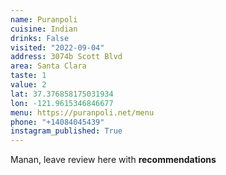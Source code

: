 ```yaml
---
name: Puranpoli
cuisine: Indian
drinks: False
visited: "2022-09-04"
address: 3074b Scott Blvd
area: Santa Clara
taste: 1
value: 2
lat: 37.376858175031934
lon: -121.9615346846677
menu: https://puranpoli.net/menu
phone: "+14084045439"
instagram_published: True
---
```


Manan, leave review here with **recommendations**
